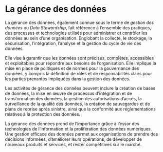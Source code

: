 # **La gérance des données**
La gérance des données, également connue sous le terme de _gestion des données_ ou  _Data Stewardship_, fait référence à l’ensemble des pratiques, des processus et technologies utilisés pour administrer et contrôler les données au sein d’une organisation. Englobant la collecte, le stockage, la sécurisation, l’intégration, l’analyse et la gestion du cycle de vie des données.

Elle vise à garantir que les données sont précises, complètes, accessibles et exploitables pour répondre aux besoins de l’organisation. Elle implique la mise en place de politiques et de normes pour la gouvernance des données, y compris la définition de rôles et de responsabilités clairs pour les parties prenantes impliquées dans la gestion des données.

Les activités de gérance des données peuvent inclure la création de bases de données, la mise en œuvre de processus d’intégration et de transformation des données, la gestion des autorisations d’accès, la surveillance de la qualité des données, la création de sauvegardes et de plans de reprise après sinistre, ainsi que la conformité aux réglementations relatives à la protection des données.

La gérance des données prend de l’importance grâce à l’essor des technologies de l’information et la prolifération des données numériques. Une gestion efficace des données permet aux organisations de prendre des décisions informées, d’améliorer leurs opérations, de développer de nouveaux produits et services, et rester compétitives sur le marché.